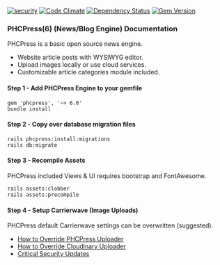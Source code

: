 [![security](https://hakiri.io/github/PHCNetworks/phc-press/master.svg)](https://hakiri.io/github/PHCNetworks/phc-press/master)
[![Code Climate](https://codeclimate.com/github/PHCNetworks/phc-press/badges/gpa.svg)](https://codeclimate.com/github/PHCNetworks/phc-press)
[![Dependency Status](https://gemnasium.com/badges/github.com/PHCNetworks/phc-press.svg)](https://gemnasium.com/github.com/PHCNetworks/phc-press)
[![Gem Version](https://badge.fury.io/rb/phcpress.svg)](https://badge.fury.io/rb/phcpress)  
    
### PHCPress(6) (News/Blog Engine) Documentation
PHCPress is a basic open source news engine.
  
- Website article posts with WYSIWYG editor.
- Upload images locally or use cloud services.
- Customizable article categories module included.
  
#### Step 1 - Add PHCPress Engine to your gemfile  

	gem 'phcpress', '~> 6.0'
	bundle install
  
#### Step 2 - Copy over database migration files  

	rails phcpress:install:migrations
	rails db:migrate
  
#### Step 3 - Recompile Assets  
PHCPress included Views & UI requires bootstrap and FontAwesome.  
  
	rails assets:clobber
	rails assets:precompile
  
#### Step 4 - Setup Carrierwave (Image Uploads)  
PHCPress default Carrierwave settings can be overwritten (suggested).  
  
- [How to Override PHCPress Uploader](https://github.com/PHCNetworks/phc-press/wiki/Image-Uploader---Override)
- [How to Override Cloudinary Uploader](https://github.com/PHCNetworks/phc-press/wiki/Image-Uploader-(Cloudinary))
- [Critical Security Updates](https://github.com/PHCNetworks/phc-press/wiki/Critical-Security-Updates)
